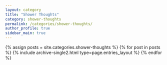 ```yaml
---
layout: category
title: "Shower Thoughts"
category: shower-thoughts
permalink: /categories/shower-thoughts/
author_profile: true
sidebar_main: true
---
```


{% assign posts = site.categories.shower-thoughts %}
{% for post in posts %} {% include archive-single2.html type=page.entries_layout %} {% endfor %}